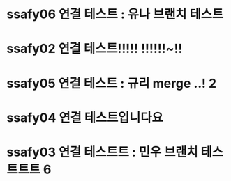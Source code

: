 # ssafy06 연결 테스트 : 유나 브랜치 테스트
# ssafy02 연결 테스트!!!!! !!!!!!~!!
# ssafy05 연결 테스트 : 규리 merge ..! 2
# ssafy04 연결 테스트입니다요
# ssafy03 연결 테스트트 : 민우 브랜치 테스트트트 6
